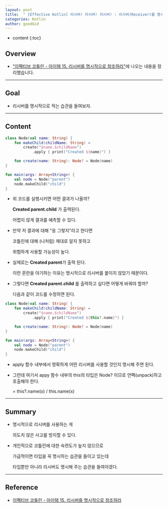 ```yaml
---
layout: post
title:  " [Effective Kotlin] 리시버! 리시버! 리시버! : 리시버(Receiver)를 명시적으로 참조하자 "
categories: Kotlin
author: goodGid
---
```

* content
{:toc}

## Overview

* ["이펙티브 코틀린 - 아이템 15. 리시버를 명시적으로 참조하라"](https://bit.ly/3F2kh2t)에 나오는 내용을 정리했습니다.


---

## Goal

* 리시버를 명시적으로 적는 습관을 들여보자.


---

## Content

``` kotlin
class Node(val name: String) {
    fun makeChild(childName: String) =
        create("$name.$childName")
            .apply { print("Created ${name}") }

    fun create(name: String): Node? = Node(name)
}

fun main(args: Array<String>) {
    val node = Node("parent")
    node.makeChild("child")
}
```

* 위 코드를 실행시키면 어떤 결과가 나올까?

  **Created parent.child** 가 출력된다.

  어렵지 않게 결과를 예측할 수 있다.

* 만약 저 결과에 대해 "응 그렇지"라고 한다면 

  코틀린에 대해 (나처럼) 제대로 알지 못하고

  위험하게 사용할 가능성이 높다.
  
* 실제로는 **Created parent**가 출력 된다.

  이런 혼란을 야기하는 이유는 명시적으로 리시버를 붙이지 않았기 때문이다.

* 그렇다면 **Created parent.child** 를 출력하고 싶다면 어떻게 바꿔야 할까?

  다음과 같이 코드를 수정하면 된다.

``` kotlin
class Node(val name: String) {
    fun makeChild(childName: String) =
        create("$name.$childName")
            .apply { print("Created ${this?.name}") }

    fun create(name: String): Node? = Node(name)
}

fun main(args: Array<String>) {
    val node = Node("parent")
    node.makeChild("child")
}
```

* apply 함수 내부에서 명확하게 어떤 리시버를 사용할 것인지 명시해 주면 된다.

* 그런데 여기서 appy 함수 내부의 this의 타입은 Node? 이므로 언팩(unpack)하고 호출해야 한다.

  = this?.name(o) / this.name(x)

---

## Summary

* 명시적으로 리시버를 사용하는 게

  의도치 않은 사고를 방지할 수 있다.

* 개인적으로 코틀린에 대한 숙련도가 높지 않으므로

  가급적이면 타입을 꼭 명시하는 습관을 들이고 있는데

  타입뿐만 아니라 리시버도 명시해 주는 습관을 들여야겠다.

---

## Reference

* [이펙티브 코틀린 - 아이템 15. 리시버를 명시적으로 참조하라](https://bit.ly/3F2kh2t)